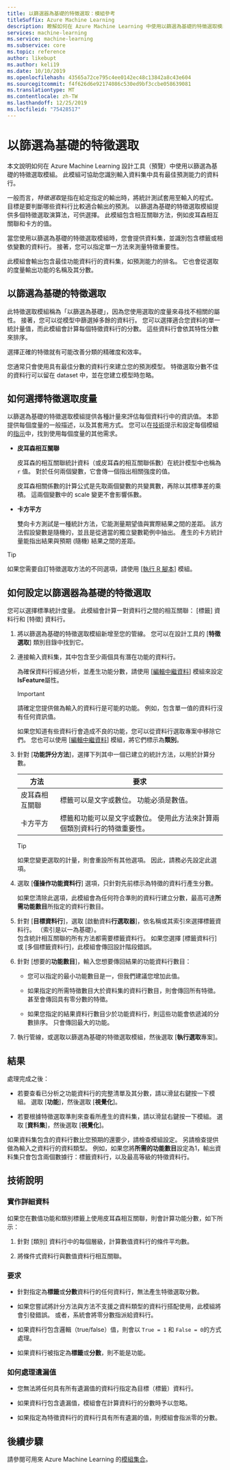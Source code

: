 ```yaml
---
title: 以篩選器為基礎的特徵選取：模組參考
titleSuffix: Azure Machine Learning
description: 瞭解如何在 Azure Machine Learning 中使用以篩選為基礎的特徵選取模組，以識別資料集內具有最佳預測能力的功能。
services: machine-learning
ms.service: machine-learning
ms.subservice: core
ms.topic: reference
author: likebupt
ms.author: keli19
ms.date: 10/10/2019
ms.openlocfilehash: 43565a72ce795c4ee0142ec48c13842a8c43e604
ms.sourcegitcommit: f4f626d6e92174086c530ed9bf3ccbe058639081
ms.translationtype: MT
ms.contentlocale: zh-TW
ms.lasthandoff: 12/25/2019
ms.locfileid: "75428517"
---
```

# <a name="filter-based-feature-selection"></a>以篩選為基礎的特徵選取

本文說明如何在 Azure Machine Learning 設計工具（預覽）中使用以篩選為基礎的特徵選取模組。 此模組可協助您識別輸入資料集中具有最佳預測能力的資料行。 

一般而言，*特徵選取*是指在給定指定的輸出時，將統計測試套用至輸入的程式。 目標是要判斷哪些資料行比較適合輸出的預測。 以篩選為基礎的特徵選取模組提供多個特徵選取演算法，可供選擇。 此模組包含相互關聯方法，例如皮耳森相互關聯和卡方的值。 

當您使用以篩選為基礎的特徵選取模組時，您會提供資料集，並識別包含標籤或相依變數的資料行。 接著，您可以指定單一方法來測量特徵重要性。

此模組會輸出包含最佳功能資料行的資料集，如預測能力的排名。 它也會從選取的度量輸出功能的名稱及其分數。  

## <a name="what-filter-based-feature-selection-is"></a>以篩選為基礎的特徵選取  

此特徵選取模組稱為「以篩選為基礎」，因為您使用選取的度量來尋找不相關的屬性。 接著，您可以從模型中篩選掉多餘的資料行。 您可以選擇適合您資料的單一統計量值，而此模組會計算每個特徵資料行的分數。 這些資料行會依其特性分數來排序。 

選擇正確的特徵就有可能改善分類的精確度和效率。 

您通常只會使用具有最佳分數的資料行來建立您的預測模型。 特徵選取分數不佳的資料行可以留在 dataset 中，並在您建立模型時忽略。  

## <a name="how-to-choose-a-feature-selection-metric"></a>如何選擇特徵選取度量

以篩選為基礎的特徵選取模組提供各種計量來評估每個資料行中的資訊值。 本節提供每個度量的一般描述，以及其套用方式。 您可以在[技術](#technical-notes)提示和設定每個模組的[指示](#how-to-configure-filter-based-feature-selection)中，找到使用每個度量的其他需求。

-   **皮耳森相互關聯**  

    皮耳森的相互關聯統計資料（或皮耳森的相互關聯係數）在統計模型中也稱為 `r` 值。 對於任何兩個變數，它會傳一個指出相關強度的值。

    皮耳森相關係數的計算公式是先取兩個變數的共變異數，再除以其標準差的乘積。 這兩個變數中的 scale 變更不會影響係數。  

-   **卡方平方**  

    雙向卡方測試是一種統計方法，它能測量期望值與實際結果之間的差距。 該方法假設變數是隨機的，並且是從適當的獨立變數範例中抽出。 產生的卡方統計量能指出結果與預期 (隨機) 結果之間的差距。  


> [!TIP]
> 如果您需要自訂特徵選取方法的不同選項，請使用 [[執行 R 腳本](execute-r-script.md)] 模組。 

## <a name="how-to-configure-filter-based-feature-selection"></a>如何設定以篩選器為基礎的特徵選取

您可以選擇標準統計度量。 此模組會計算一對資料行之間的相互關聯： [標籤] 資料行和 [特徵] 資料行。

1.  將以篩選為基礎的特徵選取模組新增至您的管線。 您可以在設計工具的 [**特徵選取**] 類別目錄中找到它。

2. 連接輸入資料集，其中包含至少兩個具有潛在功能的資料行。  

    為確保資料行經過分析，並產生功能分數，請使用 [[編輯中繼資料](edit-metadata.md)] 模組來設定**IsFeature**屬性。 

    > [!IMPORTANT]
    > 請確定您提供做為輸入的資料行是可能的功能。 例如，包含單一值的資料行沒有任何資訊值。
    >
    > 如果您知道有些資料行會造成不良的功能，您可以從資料行選取專案中移除它們。 您也可以使用 [[編輯中繼資料](edit-metadata.md)] 模組，將它們標示為**類別**。 
3.  針對 [**功能評分方法**]，選擇下列其中一個已建立的統計方法，以用於計算分數。  

    | 方法              | 要求                             |
    | ------------------- | ---------------------------------------- |
    | 皮耳森相互關聯 | 標籤可以是文字或數位。 功能必須是數值。 |
    卡方平方| 標籤和功能可以是文字或數位。 使用此方法來計算兩個類別資料行的特徵重要性。|

    > [!TIP]
    > 如果您變更選取的計量，則會重設所有其他選項。 因此，請務必先設定此選項。
4.  選取 [**僅操作功能資料行**] 選項，只針對先前標示為特徵的資料行產生分數。 

    如果您清除此選項，此模組會為任何符合準則的資料行建立分數，最高可達**所需功能數目**所指定的資料行數目。  

5.  針對 [**目標資料行**]，選取 [啟動資料**行選取器**]，依名稱或其索引來選擇標籤資料行。 （索引是以一為基礎）。  
    包含統計相互關聯的所有方法都需要標籤資料行。 如果您選擇 [標籤資料行] 或 [多個標籤資料行]，此模組會傳回設計階段錯誤。 

6.  針對 [想要的**功能數目**]，輸入您想要傳回結果的功能資料行數目：  

    - 您可以指定的最小功能數目是一，但我們建議您增加此值。  

    - 如果指定的所需特徵數目大於資料集的資料行數目，則會傳回所有特徵。 甚至會傳回具有零分數的特徵。  

    - 如果您指定的結果資料行數目少於功能資料行，則這些功能會依遞減的分數排序。 只會傳回最大的功能。 

7.  執行管線，或選取以篩選為基礎的特徵選取模組，然後選取 [**執行選取**專案]。


## <a name="results"></a>結果

處理完成之後：

+ 若要查看已分析之功能資料行的完整清單及其分數，請以滑鼠右鍵按一下模組。 選取 [**功能**]，然後選取 [**視覺化**]。  

+ 若要根據特徵選取準則來查看所產生的資料集，請以滑鼠右鍵按一下模組。 選取 [**資料集**]，然後選取 [**視覺化**]。 

如果資料集包含的資料行數比您預期的還要少，請檢查模組設定。 另請檢查提供做為輸入之資料行的資料類型。 例如，如果您將**所需的功能數目**設定為1，輸出資料集只會包含兩個數據行：標籤資料行，以及最高等級的特徵資料行。


##  <a name="technical-notes"></a>技術說明  

### <a name="implementation-details"></a>實作詳細資料

如果您在數值功能和類別標籤上使用皮耳森相互關聯，則會計算功能分數，如下所示：  

1.  針對 [類別] 資料行中的每個層級，計算數值資料行的條件平均數。  

2.  將條件式資料行與數值資料行相互關聯。  

### <a name="requirements"></a>要求  

-   針對指定為**標籤**或**分數**資料行的任何資料行，無法產生特徵選取分數。  

-   如果您嘗試將計分方法與方法不支援之資料類型的資料行搭配使用，此模組將會引發錯誤。 或者，系統會將零分數指派給資料行。  

-   如果資料行包含邏輯（true/false）值，則會以 `True = 1` 和 `False = 0`的方式處理。  

-   如果資料行被指定為**標籤**或**分數**，則不能是功能。  

### <a name="how-missing-values-are-handled"></a>如何處理遺漏值  

-   您無法將任何具有所有遺漏值的資料行指定為目標（標籤）資料行。  

-   如果資料行包含遺漏值，模組會在計算資料行的分數時予以忽略。  

-   如果指定為特徵資料行的資料行具有所有遺漏的值，則模組會指派零的分數。   


## <a name="next-steps"></a>後續步驟

請參閱可用來 Azure Machine Learning 的[模組集合](module-reference.md)。 

